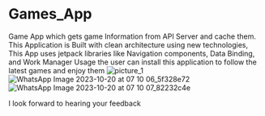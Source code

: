 # Games_App
Game App which gets game Information from API Server and cache them.
This Application is Built with clean architecture using new technologies,
This App uses jetpack libraries like Navigation components, Data Binding, and Work Manager
Usage
the user can install this application to follow the latest games and enjoy them 
![picture_1](https://github.com/3011993/Games_App/assets/25746107/a82a8261-72eb-4802-a9c6-3f2f250cc87a)
![WhatsApp Image 2023-10-20 at 07 10 06_5f328e72](https://github.com/3011993/Games_App/assets/25746107/1f850c88-1dab-4d43-a3a7-dd8154660703)
![WhatsApp Image 2023-10-20 at 07 10 07_82232c4e](https://github.com/3011993/Games_App/assets/25746107/e932db55-8d6a-4f69-89a7-6c7cc685bc73)

I look forward to hearing your feedback
